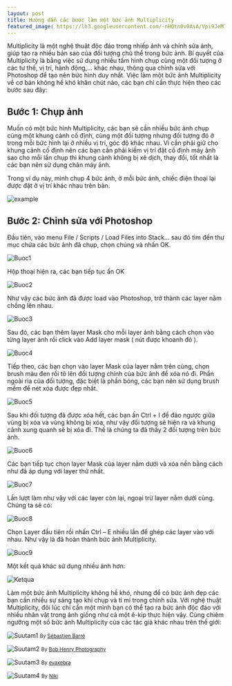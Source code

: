 ```yaml
---
layout: post
title: Hướng dẫn các bước làm một bức ảnh Multiplicity
featured_image: https://lh3.googleusercontent.com/-nHQtn0v0AsA/Vpi9JeM79EI/AAAAAAAAAag/6xgaSF0w_Gw7QJeSbvXjvL0Eql-uJKbkQCCo/s0/multiplicity.jpg
---
```


Multiplicity là một nghệ thuật độc đáo trong nhiếp ảnh và chỉnh sửa ảnh, giúp tạo ra nhiều bản sao của đối tượng chủ thể trong bức ảnh. Bí quyết của Multiplicity là bằng việc sử dụng nhiều tấm hình chụp cùng một đối tượng ở các tư thế, vị trí, hành động,… khác nhau, thông qua chỉnh sửa với Photoshop để tạo nên bức hình duy nhất. Việc làm một bức ảnh Multiplicity về cơ bản không hề khó khăn chút nào, các bạn chỉ cần thực hiện theo các bước sau đây:

## Bước 1: Chụp ảnh
Muốn có một bức hình Multiplicity, các bạn sẽ cần nhiều bức ảnh chụp cùng một khung cảnh cố định, cùng một đối tượng nhưng đối tượng đó ở trong mỗi bức hình lại ở nhiều vị trí, góc độ khác nhau. Vì cần phải giữ cho khung cảnh cố định nên các bạn cần phải kiếm vị trí đặt cố định máy ảnh sao cho mỗi lần chụp thì khung cảnh không bị xê dịch, thay đổi, tốt nhất là các bạn nên sử dụng chân máy ảnh.

Trong ví dụ này, mình chụp 4 bức ảnh, ở mỗi bức ảnh, chiếc điện thoại lại được đặt ở vị trí khác nhau trên bàn.

![example](https://images-blogger-opensocial.googleusercontent.com/gadgets/proxy?url=http://lh6.ggpht.com/_tbDEkZ5F4MI/TATeDDfJYhI/AAAAAAAACRM/XQZNOXIseT8/s720/Position.jpg&container=blogger&gadget=a&rewriteMime=image/*)

## Bước 2: Chỉnh sửa với Photoshop
Đầu tiên, vào menu File / Scripts / Load Files into Stack… sau đó tìm đến thư mục chứa các bức ảnh đã chụp, chọn chúng và nhấn OK.

![Buoc1](https://images-blogger-opensocial.googleusercontent.com/gadgets/proxy?url=http://lh5.ggpht.com/_tbDEkZ5F4MI/TATbjtSmPyI/AAAAAAAACQQ/kaLtauxTnLM/s512/Picture%25201.png&container=blogger&gadget=a&rewriteMime=image/*)

Hộp thoại hiện ra, các bạn tiếp tục ấn OK

![Buoc2](https://images-blogger-opensocial.googleusercontent.com/gadgets/proxy?url=http://lh3.ggpht.com/_tbDEkZ5F4MI/TATbkSZNTyI/AAAAAAAACQU/Ihnp8UJkf4k/Picture%25202.png&container=blogger&gadget=a&rewriteMime=image/*)

Như vậy các bức ảnh đã được load vào Photoshop, trở thành các layer nằm chồng lên nhau.

![Buoc3](https://images-blogger-opensocial.googleusercontent.com/gadgets/proxy?url=http://lh5.ggpht.com/_tbDEkZ5F4MI/TATbk30RTxI/AAAAAAAACQY/RMpsDysW_wA/Picture%25203.png&container=blogger&gadget=a&rewriteMime=image/*)

Sau đó, các bạn thêm layer Mask cho mỗi layer ảnh bằng cách chọn vào từng layer ảnh rồi click vào Add layer mask ( nút được khoanh đỏ ).

![Buoc4](https://images-blogger-opensocial.googleusercontent.com/gadgets/proxy?url=http://lh6.ggpht.com/_tbDEkZ5F4MI/TATblezEC2I/AAAAAAAACQc/NZGSP_XFud0/Picture%25204.png&container=blogger&gadget=a&rewriteMime=image/*)

Tiếp theo, các bạn chọn vào layer Mask của layer nằm trên cùng, chọn brush màu đen rồi tô lên đối tượng chính của bức ảnh để xóa nó đi. Phần ngoài rìa của đối tượng, đặc biệt là phần bóng, các bạn nên sử dụng brush mềm để nét xóa được đẹp nhất.

![Buoc5](https://images-blogger-opensocial.googleusercontent.com/gadgets/proxy?url=http://lh4.ggpht.com/_tbDEkZ5F4MI/TATblt7RA3I/AAAAAAAACQg/g_FbghGvQ4k/Picture%25205.png&container=blogger&gadget=a&rewriteMime=image/*)

Sau khi đối tượng đã được xóa hết, các bạn ấn Ctrl + I để đảo ngược giữa vùng bị xóa và vùng không bị xóa, như vậy đối tượng sẽ hiện ra và khung cảnh xung quanh sẽ bị xóa đi. Thế là chúng ta đã thấy 2 đối tượng trên bức ảnh.

![Buoc6](https://images-blogger-opensocial.googleusercontent.com/gadgets/proxy?url=http://lh6.ggpht.com/_tbDEkZ5F4MI/TATcn92WVPI/AAAAAAAACQo/2NPkUdzCzj4/Picture%25206.png&container=blogger&gadget=a&rewriteMime=image/*)

Các bạn tiếp tục chọn layer Mask của layer nằm dưới và xóa nền bằng cách như đã áp dụng với layer thứ nhất.

![Buoc7](https://images-blogger-opensocial.googleusercontent.com/gadgets/proxy?url=http://lh4.ggpht.com/_tbDEkZ5F4MI/TATcoJcz5vI/AAAAAAAACQs/41RvzqRSwtg/Picture%25207.png&container=blogger&gadget=a&rewriteMime=image/*)

Lần lượt làm như vậy với các layer còn lại, ngoại trừ layer nằm dưới cùng. Chúng ta sẽ có:

![Buoc8](https://images-blogger-opensocial.googleusercontent.com/gadgets/proxy?url=http://lh6.ggpht.com/_tbDEkZ5F4MI/TATcocW43dI/AAAAAAAACQw/IjiLMbGU4LU/Picture%25208.png&container=blogger&gadget=a&rewriteMime=image/*)

Chọn Layer đầu tiên rồi nhấn Ctrl – E nhiều lần để ghép các layer vào với nhau. Như vậy là đã hoàn thành bức ảnh Multiplicity.

![Buoc9](https://images-blogger-opensocial.googleusercontent.com/gadgets/proxy?url=http://lh6.ggpht.com/_tbDEkZ5F4MI/TATdlLfxJII/AAAAAAAACQ4/UX0B-u4Y0j0/s720/result1.jpg&container=blogger&gadget=a&rewriteMime=image/*)

Một kết quả khác sử dụng nhiều ảnh hơn:

![Ketqua](https://images-blogger-opensocial.googleusercontent.com/gadgets/proxy?url=http://lh4.ggpht.com/_tbDEkZ5F4MI/TATeEj8dy3I/AAAAAAAACRU/uUqichC9to8/s720/Multi.jpg&container=blogger&gadget=a&rewriteMime=image/*)

Làm một bức ảnh Multiplicity không hề khó, nhưng để có bức ảnh đẹp các bạn cần nhiều sự sáng tạo khi chụp và tỉ mỉ trong chỉnh sửa. Với nghệ thuật Multiplicity, đôi lúc chỉ cần một mình bạn có thể tạo ra bức ảnh độc đáo với nhiều nhân vật trong ảnh giống như cả một ê-kíp thực hiện vậy. Cùng chiêm ngưỡng một số bức ảnh Multiplicity của các tác giả khác nhau trên thế giới:

![Suutam1](https://images-blogger-opensocial.googleusercontent.com/gadgets/proxy?url=http://lh4.ggpht.com/_tbDEkZ5F4MI/TATZTorJCxI/AAAAAAAACP4/n4dqCyoQhT4/Multi3.jpg&container=blogger&gadget=a&rewriteMime=image/*)
<small>By [Sébastien Barré](https://www.flickr.com/photos/altuwa/4398216485/)</small>

![Suutam2](https://images-blogger-opensocial.googleusercontent.com/gadgets/proxy?url=http://lh6.ggpht.com/_tbDEkZ5F4MI/TATZTjwjk3I/AAAAAAAACP0/4kX0RZmZdVM/Multi2.jpg&container=blogger&gadget=a&rewriteMime=image/*)
<small>By [Bob Henry Photography](https://www.flickr.com/photos/bobasonic/151866540/)</small>

![Suutam3](https://images-blogger-opensocial.googleusercontent.com/gadgets/proxy?url=http://lh3.ggpht.com/_tbDEkZ5F4MI/TATZTbO9N2I/AAAAAAAACPw/Lss9tcS2vMA/Multi1.jpg&container=blogger&gadget=a&rewriteMime=image/*)
<small>By [evaxebra](https://www.flickr.com/photos/evaxebra/1466650768/)</small>

![Suutam4](https://images-blogger-opensocial.googleusercontent.com/gadgets/proxy?url=http://lh4.ggpht.com/_tbDEkZ5F4MI/TATZT6jw-hI/AAAAAAAACP8/y3w4Ns2EQwM/Multi4.jpg&container=blogger&gadget=a&rewriteMime=image/*)
<small>By [Niki](https://www.flickr.com/photos/niki-lynn/3282186891/)</small>